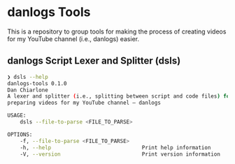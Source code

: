 # danlogs Tools

This is a repository to group tools for making the process of creating videos for my YouTube channel (i.e., danlogs) easier.

## danlogs Script Lexer and Splitter (dsls)

```sh
❯ dsls --help
danlogs-tools 0.1.0
Dan Chiarlone
A lexer and splitter (i.e., splitting between script and code files) for the stuff I write while
preparing videos for my YouTube channel — danlogs

USAGE:
    dsls --file-to-parse <FILE_TO_PARSE>

OPTIONS:
    -f, --file-to-parse <FILE_TO_PARSE>    
    -h, --help                             Print help information
    -V, --version                          Print version information
```